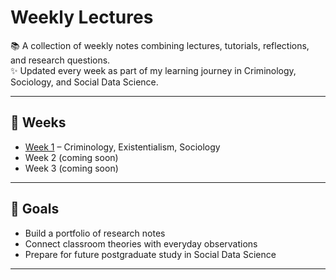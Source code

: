 # Weekly Lectures

📚 A collection of weekly notes combining lectures, tutorials, reflections, and research questions.  
✨ Updated every week as part of my learning journey in Criminology, Sociology, and Social Data Science.

---

## 📅 Weeks
- [Week 1](Week1.ipynb) – Criminology, Existentialism, Sociology
- Week 2 (coming soon)
- Week 3 (coming soon)

---

## 🎯 Goals
- Build a portfolio of research notes  
- Connect classroom theories with everyday observations  
- Prepare for future postgraduate study in Social Data Science  

---

